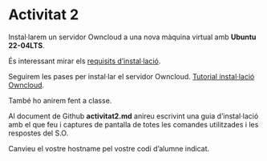# Activitat 2

Instal·larem un servidor Owncloud a una nova màquina virtual amb **Ubuntu 22-04LTS**.

És interessant mirar els [requisits d’instal·lació](https://doc.owncloud.com/server/next/admin_manual/installation/system_requirements.html).

Seguirem les pases per instal·lar el servidor Owncloud. [Tutorial instal·lació Owncloud](https://dungeonofbits.com/instalacion-de-owncloud-en-linux.html).

També ho anirem fent a classe.

Al document de Github **activitat2.md** anireu escrivint una guia d’instal·lació amb el que feu i captures de pantalla de totes les comandes utilitzades i les respostes del S.O.

Canvieu el vostre hostname pel vostre codi d’alumne indicat.
